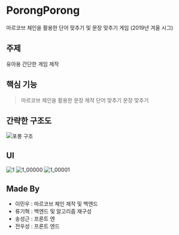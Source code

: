 # PorongPorong
마르코브 체인을 활용한 단어 맞추기 및 문장 맞추기 게임
(2019년 겨울 시그)

## 주제
유아용 간단한 게임 제작

## 핵심 기능
> 마르코브 체인을 활용한 문장 제작
> 단어 맞추기
> 문장 맞추기

## 간략한 구조도
![포롱 구조](https://user-images.githubusercontent.com/51351974/71306464-fcaef080-2423-11ea-99ac-272de311dd1e.jpg)

## UI
![1](https://user-images.githubusercontent.com/51351974/71305661-b012e780-241a-11ea-90f1-381d6c9bb1e2.jpg)
![1_00000](https://user-images.githubusercontent.com/51351974/71305662-b012e780-241a-11ea-918e-d4e142cc29f2.jpg)
![1_00001](https://user-images.githubusercontent.com/51351974/71305663-b012e780-241a-11ea-8821-7ae333d33d2a.jpg)

## Made By
* 이민우 : 마르코브 체인 제작 및 백엔드
* 류기혁 : 백엔드 및 알고리즘 재구성
* 송성근 : 프론트 엔
* 전우성 : 프론트 엔드
